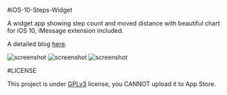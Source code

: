 #iOS-10-Steps-Widget

A widget app showing step count and moved distance with beautiful chart for iOS 10, iMessage extension included.

A detailed blog [here](http://wil.dog/2016/09/17/ios-10-widget-development/).

![screenshot](https://raw.githubusercontent.com/Wildog/iOS-10-Steps-Widget/master/steps-widget.gif)
![screenshot](https://raw.githubusercontent.com/Wildog/iOS-10-Steps-Widget/master/chart-view.png)
![screenshot](https://raw.githubusercontent.com/Wildog/iOS-10-Steps-Widget/master/steps-imsg-ext.png)

#LICENSE

This project is under [GPLv3](https://www.gnu.org/licenses/gpl-3.0.en.html) license, you CANNOT upload it to App Store.


